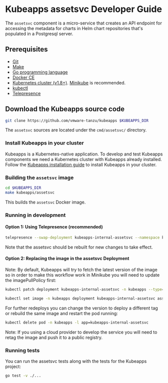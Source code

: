 # Kubeapps assetsvc Developer Guide

The `assetsvc` component is a micro-service that creates an API endpoint for accessing the metadata for charts in Helm chart repositories that's populated in a Postgresql server.

## Prerequisites

- [Git](https://git-scm.com/)
- [Make](https://www.gnu.org/software/make/)
- [Go programming language](https://golang.org/dl/)
- [Docker CE](https://www.docker.com/community-edition)
- [Kubernetes cluster (v1.8+)](https://kubernetes.io/docs/setup/). [Minikube](https://github.com/kubernetes/minikube) is recommended.
- [kubectl](https://kubernetes.io/docs/tasks/tools/install-kubectl/)
- [Telepresence](https://telepresence.io)

## Download the Kubeapps source code

```bash
git clone https://github.com/vmware-tanzu/kubeapps $KUBEAPPS_DIR
```

The `assetsvc` sources are located under the `cmd/assetsvc/` directory.

### Install Kubeapps in your cluster

Kubeapps is a Kubernetes-native application. To develop and test Kubeapps components we need a Kubernetes cluster with Kubeapps already installed. Follow the [Kubeapps installation guide](/chart/kubeapps/README.md) to install Kubeapps in your cluster.

### Building the `assetsvc` image

```bash
cd $KUBEAPPS_DIR
make kubeapps/assetsvc
```

This builds the `assetsvc` Docker image.

### Running in development

#### Option 1: Using Telepresence (recommended)

```bash
telepresence --swap-deployment kubeapps-internal-assetsvc --namespace kubeapps --expose 8080:8080 --docker-run --rm -ti kubeapps/assetsvc /assetsvc --database-user=postgres --database-url=kubeapps-postgresql:5432 --database-name=assets
```

Note that the assetsvc should be rebuilt for new changes to take effect.

#### Option 2: Replacing the image in the assetsvc Deployment

Note: By default, Kubeapps will try to fetch the latest version of the image so in order to make this workflow work in Minikube you will need to update the imagePullPolicy first:

```bash
kubectl patch deployment kubeapps-internal-assetsvc -n kubeapps --type=json -p='[{"op": "replace", "path": "/spec/template/spec/containers/0/imagePullPolicy", "value": "IfNotPresent"}]'
```

```bash
kubectl set image -n kubeapps deployment kubeapps-internal-assetsvc assetsvc=kubeapps/assetsvc:latest
```

For further redeploys you can change the version to deploy a different tag or rebuild the same image and restart the pod running:

```bash
kubectl delete pod -n kubeapps -l app=kubeapps-internal-assetsvc
```

Note: If you using a cloud provider to develop the service you will need to retag the image and push it to a public registry.

### Running tests

You can run the assetsvc tests along with the tests for the Kubeapps project:

```bash
go test -v ./...
```
